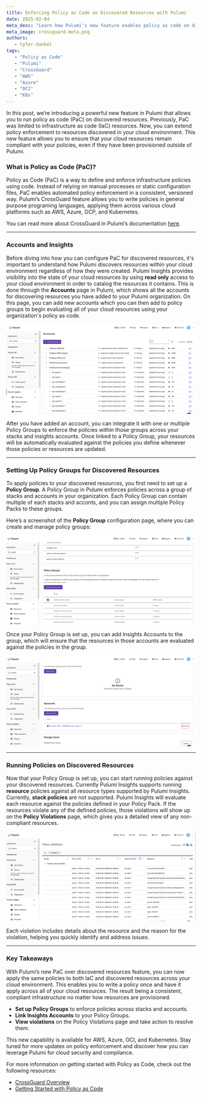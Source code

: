 ```yaml
---
title: Enforcing Policy as Code on Discovered Resources with Pulumi  
date: 2025-02-04  
meta_desc: "Learn how Pulumi's new feature enables policy as code on discovered resources, including how to set it up and view policy violations."  
meta_image: crossguard-meta.png  
authors:  
   - tyler-dunkel
tags:  
   - "Policy as Code"  
   - "Pulumi"  
   - "CrossGuard"  
   - "AWS"  
   - "Azure" 
   - "OCI"
   - "K8s" 
---
```


In this post, we’re introducing a powerful new feature in Pulumi that allows you to run policy as code (PaC) on discovered resources. Previously, PaC was limited to infrastructure as code (IaC) resources. Now, you can extend policy enforcement to resources discovered in your cloud environment. This new feature allows you to ensure that your cloud resources remain compliant with your policies, even if they have been provisioned outside of Pulumi.

### What is Policy as Code (PaC)?

Policy as Code (PaC) is a way to define and enforce infrastructure policies using code. Instead of relying on manual processes or static configuration files, PaC enables automated policy enforcement in a consistent, versioned way. Pulumi’s CrossGuard feature allows you to write policies in general purpose programing languages, applying them across various cloud platforms such as AWS, Azure, GCP, and Kubernetes.

You can read more about CrossGuard in Pulumi’s documentation [here](/docs/iac/using-pulumi/crossguard/).

---

### Accounts and Insights

Before diving into how you can configure PaC for discovered resources, it's important to understand how Pulumi discovers resources within your cloud environment regardless of how they were created. Pulumi Insights provides visibility into the state of your cloud resources by using **read only** access to your cloud environment in order to catalog the resources it contains. This is done through the **Accounts** page in Pulumi, which shows all the accounts for discovering resources you have added to your Pulumi organization. On this page, you can add new accounts which you can then add to policy groups to begin evaluating all of your cloud resources using your organization's policy as code.

![Accounts Page](accounts-list-page.png)

After you have added an account, you can integrate it with one or multiple Policy Groups to enforce the policies within those groups across your stacks and insights accounts. Once linked to a Policy Group, your resources will be automatically evaluated against the policies you define whenever those policies or resources are updated.

---

### Setting Up Policy Groups for Discovered Resources

To apply policies to your discovered resources, you first need to set up a **Policy Group**. A Policy Group in Pulumi enforces policies across a group of stacks and accounts in your organization. Each Policy Group can contain multiple of each stacks and acconts, and you can assign multiple Policy Packs to these groups.

Here’s a screenshot of the **Policy Group** configuration page, where you can create and manage policy groups:

![Policy Group Configuration](policy-group-config.png)

Once your Policy Group is set up, you can add Insights Accounts to the group, which will ensure that the resources in those accounts are evaluated against the policies in the group.

![Policy Group Configuration](policy-group-add-account.png)

---

### Running Policies on Discovered Resources

Now that your Policy Group is set up, you can start running policies against your discovered resources. Currently Pulumi Insights supports running **resource** policies against all resource types supported by Pulumi Insights. Currently, **stack policies** are not supported. Pulumi Insights will evaluate each resource against the policies defined in your Policy Pack. If the resources violate any of the defined policies, those violations will show up on the **Policy Violations** page, which gives you a detailed view of any non-compliant resources.

![Policy Violations](policy-violations-page.png)

Each violation includes details about the resource and the reason for the violation, helping you quickly identify and address issues.

---

### Key Takeaways

With Pulumi’s new PaC over discovered resources feature, you can now apply the same policies to both IaC and discovered resources across your cloud environment. This enables you to write a policy once and have it apply across all of your cloud resources. The result being a consistent, compliant infrastructure no matter how resources are provisioned.

- **Set up Policy Groups** to enforce policies across stacks and accounts.
- **Link Insights Accounts** to your Policy Groups.
- **View violations** on the Policy Violations page and take action to resolve them.

This new capability is available for AWS, Azure, OCI, and Kubernetes. Stay tuned for more updates on policy enforcement and discover how you can leverage Pulumi for cloud security and compliance.

For more information on getting started with Policy as Code, check out the following resources:

- [CrossGuard Overview](/docs/iac/using-pulumi/crossguard/)
- [Getting Started with Policy as Code](/blog/getting-started-with-pac)
